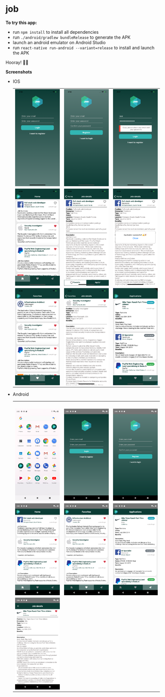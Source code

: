 # job
**To try this app:**
* run `npm install` to install all dependencies
* run `./android/gradlew bundleRelease` to generate the APK
* launch an android emulator on Android Studio
* run `react-native run-android --variant=release` to install and launch the APK

Hooray! 🎉🎉


**Screenshots**
* IOS
  <table border="0px">
    <tr>
        <td>
            <img src="./screenshots/ios/Simulator%20Screen%20Shot%20-%20iPhone%20X%20-%202019-07-29%20at%2014.14.05.png" alt="Login" width="250"/>
        </td> 
        <td>
            <img src="./screenshots/ios/Simulator%20Screen%20Shot%20-%20iPhone%20X%20-%202019-07-29%20at%2014.14.28.png" alt="Register" width="250"/>
        </td>
        <td>
            <img src="./screenshots/ios/Simulator%20Screen%20Shot%20-%20iPhone%20X%20-%202019-07-29%20at%2014.27.30.png" alt="Login Error" width="250" />
        </td>
    </tr>
    <tr>
        <td>
            <img src="./screenshots/ios/Simulator%20Screen%20Shot%20-%20iPhone%20X%20-%202019-07-29%20at%2014.28.46.png" alt="Home" with="250" />
        </td>
        <td>
            <img src="./screenshots/ios/Simulator%20Screen%20Shot%20-%20iPhone%20X%20-%202019-07-29%20at%2014.29.19.png" alt="Job details" with="250" />
        </td>
        <td>
            <img src="./screenshots/ios/Simulator%20Screen%20Shot%20-%20iPhone%20X%20-%202019-07-29%20at%2014.29.37.png" alt="Apply" with="250" />
        </td>
    <tr>
     <tr>
        <td>
            <img src="./screenshots/ios/Simulator%20Screen%20Shot%20-%20iPhone%20X%20-%202019-07-29%20at%2014.30.00.png" alt="Favorites" with="250" />
        </td>
        <td>
            <img src="./screenshots/ios/Simulator%20Screen%20Shot%20-%20iPhone%20X%20-%202019-07-29%20at%2014.32.58.png" alt="Favorite job details" with="250" />
        </td>
        <td>
            <img src="./screenshots/ios/Simulator%20Screen%20Shot%20-%20iPhone%20X%20-%202019-07-29%20at%2014.30.17.png" alt="Applications" with="250" />
        </td>
    <tr>
    </table>


* Android
  <table>
    <tr>
        <td>
            <img src="" alt="" width="250" />
        </td>
        <td>
            <img src="" alt="" width="250" />
        </td>
        <td>
            <img src="" alt="" width="250" />
        </td>
    </tr>
    <tr>
        <td>
            <img src="./screenshots/android/Screenshot_1564411963.png" alt="Icon" width="250" />
        </td>
        <td>
            <img src="./screenshots/android/Screenshot_1564411984.png" alt="Login" width="250" />
        </td>
        <td>
            <img src="./screenshots/android/Screenshot_1564411996.png" alt="Register" width="250" />
        </td>
    </tr>
    <tr>
        <td>
            <img src="./screenshots/android/Screenshot_1564412036.png" alt="Home" width="250" />
        </td>
        <td>
            <img src="./screenshots/android/Screenshot_1564412041.png" alt="Favorites" width="250" />
        </td>
        <td>
            <img src="./screenshots/android/Screenshot_1564412061.png" alt="Applications" width="250" />
        </td>
    </tr>
    <tr>
        <td>
            <img src="./screenshots/android/Screenshot_1564412071.png" alt="Job details" width="250" />
        </td>
        <td></td>
        <td></td>
    </tr>
  </table>
